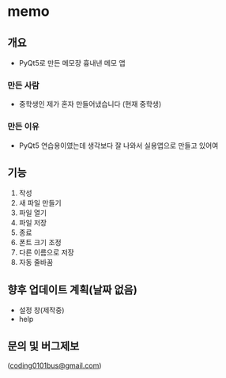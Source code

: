 # memo
## 개요
- PyQt5로 만든 메모장 흉내낸 메모 앱

### 만든 사람
- 중학생인 제가 혼자 만들어냈습니다 (현재 중학생)

### 만든 이유
- PyQt5 연습용이였는데 생각보다 잘 나와서 실용앱으로 만들고 있어여

## 기능
1. 작성
2. 새 파일 만들기
3. 파일 열기
4. 파일 저장
5. 종료
6. 폰트 크기 조정
7. 다른 이름으로 저장
8. 자동 줄바꿈

## 향후 업데이트 계획(날짜 없음)
- 설정 창(제작중)
- help

## 문의 및 버그제보
(coding0101bus@gmail.com)
